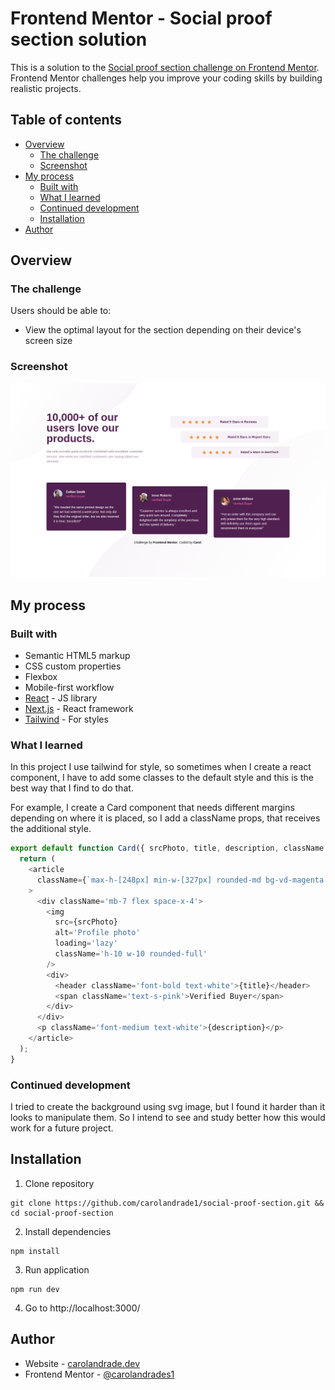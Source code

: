 # Frontend Mentor - Social proof section solution

This is a solution to the [Social proof section challenge on Frontend Mentor](https://www.frontendmentor.io/challenges/social-proof-section-6e0qTv_bA). Frontend Mentor challenges help you improve your coding skills by building realistic projects.

## Table of contents

- [Overview](#overview)
  - [The challenge](#the-challenge)
  - [Screenshot](#screenshot)
- [My process](#my-process)
  - [Built with](#built-with)
  - [What I learned](#what-i-learned)
  - [Continued development](#continued-development)
  - [Installation](#installation)
- [Author](#author)

## Overview

### The challenge

Users should be able to:

- View the optimal layout for the section depending on their device's screen size

### Screenshot

<img width='800px' src='public/image/Screenshot.png'/>

## My process
### Built with

- Semantic HTML5 markup
- CSS custom properties
- Flexbox
- Mobile-first workflow
- [React](https://reactjs.org/) - JS library
- [Next.js](https://nextjs.org/) - React framework
- [Tailwind](https://tailwindcss.com/) - For styles

### What I learned
In this project I use tailwind for style, so sometimes when I create a react component, I have to add some classes to the default style and this is the best way that I find to do that.

For example, I create a Card component that needs different margins depending on where it is placed, so I add a className props, that receives the additional style.

```js
export default function Card({ srcPhoto, title, description, className }) {
  return (
    <article
      className={`max-h-[248px] min-w-[327px] rounded-md bg-vd-magenta p-8 text-[14px] sm:max-h-[234px] ${className}`}
    >
      <div className='mb-7 flex space-x-4'>
        <img
          src={srcPhoto}
          alt='Profile photo'
          loading='lazy'
          className='h-10 w-10 rounded-full'
        />
        <div>
          <header className='font-bold text-white'>{title}</header>
          <span className='text-s-pink'>Verified Buyer</span>
        </div>
      </div>
      <p className='font-medium text-white'>{description}</p>
    </article>
  );
}
```

### Continued development

I tried to create the background using svg image, but I found it harder than it looks to manipulate them. So I intend to see and study better how this would work for a future project.

## Installation

1. Clone repository
```
git clone https://github.com/carolandrade1/social-proof-section.git && cd social-proof-section
```

2. Install dependencies
```
npm install
```

3. Run application
```
npm run dev
```

4. Go to http://localhost:3000/

## Author

- Website - [carolandrade.dev](https://www.carolandrade.dev/)
- Frontend Mentor - [@carolandrades1](https://www.frontendmentor.io/profile/carolandrade1)
